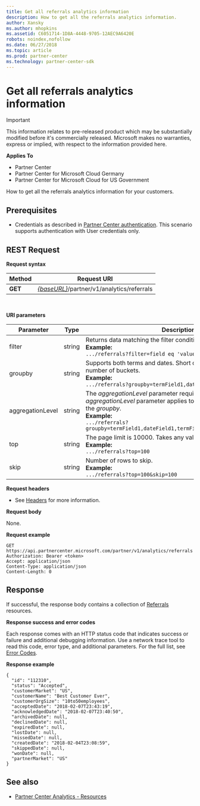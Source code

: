 ```yaml
---
title: Get all referrals analytics information
description: How to get all the referrals analytics information. 
author: Xansky
ms.author: mhopkins   
ms.assetid: C6051714-1D8A-4448-9705-12AEC9A6420E
robots: noindex,nofollow   
ms.date: 06/27/2018
ms.topic: article
ms.prod: partner-center
ms.technology: partner-center-sdk
---
```


# Get all referrals analytics information

>[!IMPORTANT]   
>This information relates to pre-released product which may be substantially modified before it's commercially released. Microsoft makes no warranties, express or implied, with respect to the information provided here. 

**Applies To**

-   Partner Center
-   Partner Center for Microsoft Cloud Germany
-   Partner Center for Microsoft Cloud for US Government


How to get all the referrals analytics information for your customers. 

## <span id="Prerequisites"></span><span id="prerequisites"></span><span id="PREREQUISITES"></span>Prerequisites


-   Credentials as described in [Partner Center authentication](partner-center-authentication.md). This scenario supports authentication with User credentials only. 

## <span id="Request"></span><span id="request"></span><span id="REQUEST"></span>REST Request


**Request syntax**

| Method  | Request URI |
|---------|-------------|
| **GET** | [*\{baseURL\}*](partner-center-rest-urls.md)/partner/v1/analytics/referrals |
 

**URI parameters**

| Parameter | Type | Description |
|-----------|------|-------------|
| filter | string |	Returns data matching the filter condition.</br> **Example:**</br>  `.../referrals?filter=field eq 'value'` |
| groupby | string |	Supports both terms and dates. Short circuit logic to limit the number of buckets.</br> **Example:**</br>  `.../referrals?groupby=termField1,dateField1,termField2` |
| aggregationLevel | string |	The *aggregationLevel* parameter requires a *groupby*. The *aggregationLevel* parameter applies to all date fields present in the *groupby*.</br> **Example:**</br> `.../referrals?groupby=termField1,dateField1,termField2&aggregationLevel=day` |
| top | string | The page limit is 10000. Takes any value less than 10000.</br> **Example:**</br> `.../referrals?top=100`</br> |
| skip | string |	Number of rows to skip.</br> **Example:**</br>  `.../referrals?top=100&skip=100` |

  
**Request headers**

-   See [Headers](headers.md) for more information.

**Request body**

None.

**Request example**

```
GET https://api.partnercenter.microsoft.com/partner/v1/analytics/referrals
Authorization: Bearer <token>
Accept: application/json
Content-Type: application/json
Content-Length: 0
```

## <span id="Response"></span><span id="response"></span><span id="RESPONSE"></span>Response


If successful, the response body contains a collection of [Referrals](partner-center-analytics-resources.md#referrals) resources.

**Response success and error codes**

Each response comes with an HTTP status code that indicates success or failure and additional debugging information. Use a network trace tool to read this code, error type, and additional parameters. For the full list, see [Error Codes](error-codes.md).

**Response example**

```
{
  "id": "112310",
  "status": "Accepted",
  "customerMarket": "US",
  "customerName": "Best Customer Ever",
  "customerOrgSize": "10to50employees",
  "acceptedDate": "2018-02-07T23:43:19",
  "acknowledgedDate": "2018-02-07T23:40:50",
  "archivedDate": null,
  "declinedDate": null,
  "expiredDate": null,
  "lostDate": null,
  "missedDate": null,
  "createdDate": "2018-02-04T23:08:59",
  "skippedDate": null,
  "wonDate": null,
  "partnerMarket": "US"
}
```


## <span id="See_Also"></span><span id="see_also"></span><span id="SEE_ALSO"></span>See also
 - [Partner Center Analytics - Resources](partner-center-analytics-resources.md)
